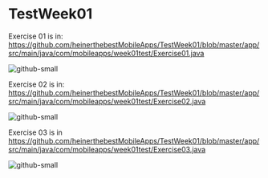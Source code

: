# TestWeek01

Exercise 01 is in:
https://github.com/heinerthebestMobileApps/TestWeek01/blob/master/app/src/main/java/com/mobileapps/week01test/Exercise01.java

![github-small](https://github.com/heinerthebestMobileApps/TestWeek01/blob/master/app/src/main/res/drawable/exer01.PNG)


Exercise 02 is in:
https://github.com/heinerthebestMobileApps/TestWeek01/blob/master/app/src/main/java/com/mobileapps/week01test/Exercise02.java

![github-small](https://github.com/heinerthebestMobileApps/TestWeek01/blob/master/app/src/main/res/drawable/exerc02.PNG)

Exercise 03 is in
https://github.com/heinerthebestMobileApps/TestWeek01/blob/master/app/src/main/java/com/mobileapps/week01test/Exercise03.java

![github-small](https://github.com/heinerthebestMobileApps/TestWeek01/blob/master/app/src/main/res/drawable/exerc03.PNG)
